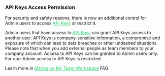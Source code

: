 <h3 className="h3-title">API Keys Access Permission</h3>

<p className="p-text">For security and safety reasons, there is now an additional control for Admin users to access 
<a href='/api/settings/keys/' style="color: #22CF6D;">API Keys</a> or restrict it.</p>

<p className="p-text">Admin users that have access to <a href='/api/settings/keys/' style="color: #22CF6D;">API Keys</a> 
can grant API Keys access to another user. API Keys is company-sensitive information, a compromise and exposure 
of which can lead to data breaches or other undesired situations. Please note that when 
you add external people as team members to your company account.
Access to API Keys can be granted to Admin users only. For non-Admin access to API Keys is restricted.
</p>

<p className="p-text">Learn more in <a href='https://faq.veryfi.com/' style="color: #22CF6D;">Managing My Team Workspace</a> FAQ</p>
